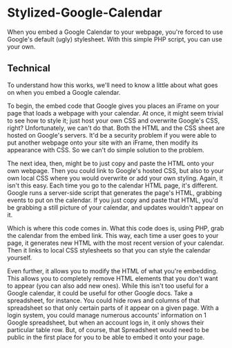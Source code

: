 Stylized-Google-Calendar
========================

When you embed a Google Calendar to your webpage, you're forced to use Google's default (ugly) stylesheet. With this simple PHP script, you can use your own.

Technical
---------

To understand how this works, we'll need to know a little about what goes on when you embed a Google calendar.

To begin, the embed code that Google gives you places an iFrame on your page that loads a webpage with your calendar. At once, it might seem trivial to see how to style it; just host your own CSS and overwrite Google's CSS, right? Unfortunately, we can't do that. Both the HTML and the CSS sheet are hosted on Google's servers. It'd be a security problem if you were able to put another webpage onto your site with an iFrame, then modify its appearance with CSS. So we can't do simple solution to the problem.

The next idea, then, might be to just copy and paste the HTML onto your own webpage. Then you could link to Google's hosted CSS, but also to your own local CSS where you would overwrite or add your own styling. Again, it isn't this easy. Each time you go to the calendar HTML page, it's different. Google runs a server-side script that generates the page's HTML, grabbing events to put on the calendar. If you just copy and paste that HTML, you'd be grabbing a still picture of your calendar, and updates wouldn't appear on it.

Which is where this code comes in. What this code does is, using PHP, grab the calendar from the embed link. This way, each time a user goes to your page, it generates new HTML with the most recent version of your calendar. Then it links to local CSS stylesheets so that you can style the calendar yourself.

Even further, it allows you to modify the HTML of what you're embedding. This allows you to completely remove HTML elements that you don't want to appear (you can also add new ones). While this isn't too useful for a Google calendar, it could be useful for other Google docs. Take a spreadsheet, for instance. You could hide rows and columns of that spreadsheet so that only certain parts of it appear on a given page. With a login system, you could manage numerous accounts' information on 1 Google spreadsheet, but when an account logs in, it only shows their particular table row. But, of course, that Spreadsheet would need to be public in the first place for you to be able to embed it onto your page.
